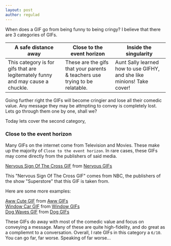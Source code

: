 ```yaml
---
layout: post
author: regulad
---
```

When does a GIF go from being funny to being cringy? I believe that there are 3 categories of GIFs.

A safe distance away | Close to the event horizon | Inside the singularity
--- | --- | ---
This category is for gifs that are legitemately funny and may cause a chuckle. | These are the gifs that your parents & teachers use trying to be relatable. | Aunt Sally learned how to use GIFHY, and she like minions! Take cover!

Going further right the GIFs will become cringier and lose all their comedic value. Any message they may be attmpting to convey is completely lost. Lets go through them one by one, shall we?

Today lets cover the second category,

### Close to the event horizon

Many GIFs on the internet come from Television and Movies. These make up the majority of `Close to the event horizon`. In rare cases, these GIFs may come directly from the publishers of said media.

<div class="tenor-gif-embed" data-postid="10946409" data-share-method="host" data-width="100%" data-aspect-ratio="1.0"><a href="https://tenor.com/view/nervous-sign-of-the-cross-praying-hoping-nico-santos-gif-10946409">Nervous Sign Of The Cross GIF</a> from <a href="https://tenor.com/search/nervous-gifs">Nervous GIFs</a></div><script type="text/javascript" async src="https://tenor.com/embed.js"></script>

This "Nervous Sign Of The Cross GIF" comes from NBC, the publishers of the show "Superstore" that this GIF is taken from.

Here are some more examples:

<div class="tenor-gif-embed" data-postid="11008488" data-share-method="host" data-width="100%" data-aspect-ratio="2.0"><a href="https://tenor.com/view/aww-gif-11008488">Aww Cute GIF</a> from <a href="https://tenor.com/search/aww-gifs">Aww GIFs</a></div><script type="text/javascript" async src="https://tenor.com/embed.js"></script>

<div class="tenor-gif-embed" data-postid="5103710" data-share-method="host" data-width="100%" data-aspect-ratio="1.3263157894736841"><a href="https://tenor.com/view/window-car-closing-avoid-woman-gif-5103710">Window Car GIF</a> from <a href="https://tenor.com/search/window-gifs">Window GIFs</a></div><script type="text/javascript" async src="https://tenor.com/embed.js"></script>

<div class="tenor-gif-embed" data-postid="10912836" data-share-method="host" data-width="100%" data-aspect-ratio="1.0"><a href="https://tenor.com/view/dog-waves-hi-cute-puppy-gif-10912836">Dog Waves GIF</a> from <a href="https://tenor.com/search/dog-gifs">Dog GIFs</a></div><script type="text/javascript" async src="https://tenor.com/embed.js"></script>

These GIFs do away with most of the comedic value and focus on conveying a message. Many of these are quite high-fidelity, and do great as a compliemnt to a conversation. Overall, I rate GIFs in this category a `6/10`. You can go far, far worse. Speaking of far worse...
